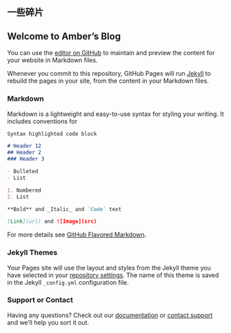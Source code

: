 ## 一些碎片

## Welcome to Amber’s Blog

You can use the [editor on GitHub](https://github.com/Amber1010/refactored-spoon/edit/gh-pages/index.md) to maintain and preview the content for your website in Markdown files.

Whenever you commit to this repository, GitHub Pages will run [Jekyll](https://jekyllrb.com/) to rebuild the pages in your site, from the content in your Markdown files.

### Markdown

Markdown is a lightweight and easy-to-use syntax for styling your writing. It includes conventions for

```markdown
Syntax highlighted code block

# Header 12
## Header 2
### Header 3

- Bulleted
- List

1. Numbered
2. List

**Bold** and _Italic_ and `Code` text

[Link](url) and ![Image](src)
```

For more details see [GitHub Flavored Markdown](https://guides.github.com/features/mastering-markdown/).

### Jekyll Themes

Your Pages site will use the layout and styles from the Jekyll theme you have selected in your [repository settings](https://github.com/Amber1010/refactored-spoon/settings). The name of this theme is saved in the Jekyll `_config.yml` configuration file.

### Support or Contact

Having any questions? Check out our [documentation](https://docs.github.com/categories/github-pages-basics/) or [contact support](https://github.com/contact) and we’ll help you sort it out.
